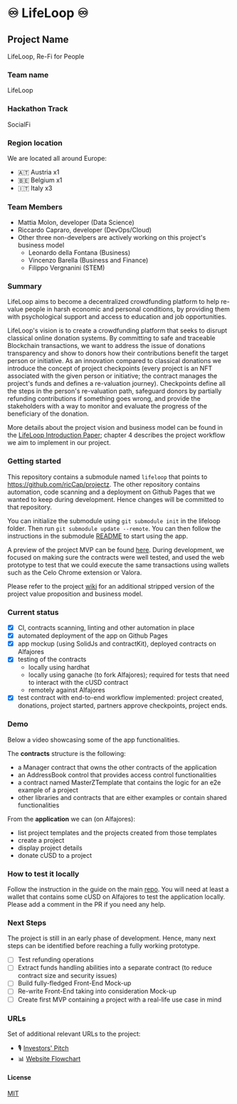 
# ♾️ LifeLoop ♾️

## Project Name
LifeLoop, Re-Fi for People

### Team name
LifeLoop

### Hackathon Track
SocialFi

### Region location
We are located all around Europe:
 - 🇦🇹 Austria x1
 - 🇧🇪 Belgium x1
 - 🇮🇹 Italy x3

### Team Members
- Mattia Molon, developer (Data Science)
- Riccardo Capraro, developer (DevOps/Cloud)
- Other three non-develpers are actively working on this project's business model
    - Leonardo della Fontana (Business)
    - Vincenzo Barella (Business and Finance)
    - Filippo Vergnanini (STEM)

### Summary
LifeLoop aims to become a decentralized crowdfunding platform to help re-value people in harsh economic and personal conditions, by providing them with psychological support and access to education and job opportunities. 

LifeLoop's vision is to create a crowdfunding platform that seeks to disrupt classical online donation systems. By committing to safe and traceable Blockchain transactions, we want to address the issue of donations transparency and show to donors how their contributions benefit the target person or initiative. As an innovation compared to classical donations we introduce the concept of project checkpoints (every project is an NFT associated with the given person or initiative; the contract manages the project's funds and defines a re-valuation journey). Checkpoints define all the steps in the person's re-valuation path, safeguard donors by partially refunding contributions if something goes wrong, and provide the stakeholders with a way to monitor and evaluate the progress of the beneficiary of the donation.

More details about the project vision and business model can be found in the [LifeLoop Introduction Paper](https://drive.google.com/file/d/1CQMc-bzPPEutZ7qFWDDHVEGrwb1QvpLV/view?usp=sharing); chapter 4 describes the project workflow we aim to implement in our project.

### Getting started
This repository contains a submodule named `lifeloop` that points to https://github.com/ricCap/projectz. The other repository contains automation, code scanning and a deployment on Github Pages that we wanted to keep during development. Hence changes will be committed to that repository.

You can initialize the submodule using `git submodule init` in the lifeloop folder. Then run `git submodule update --remote`. You can then follow the instructions in the submodule [README](lifeloop/README.md) to start using the app.

A preview of the project MVP can be found [here](https://riccap.github.io/projectz/). During development, we focused on making sure the contracts were well tested, and used the web prototype to test that we could execute the same transactions using wallets such as the Celo Chrome extension or Valora.

Please refer to the project [wiki](https://github.com/ricCap/projectz/wiki) for an additional stripped version of the project value proposition and business model.

### Current status
- [x] CI, contracts scanning, linting and other automation in place
- [x] automated deployment of the app on Github Pages
- [x] app mockup (using SolidJs and contractKit), deployed contracts on Alfajores
- [x] testing of the contracts
  - locally using hardhat
  - locally using ganache (to fork Alfajores); required for tests that need to interact with the cUSD contract
  - remotely against Alfajores
- [x] test contract with end-to-end workflow implemented: project created, donations, project started, partners approve checkpoints, project ends.

### Demo
Below a video showcasing some of the app functionalities.

The **contracts** structure is the following:
- a Manager contract that owns the other contracts of the application
- an AddressBook control that provides access control functionalities
- a contract named MasterZTemplate that contains the logic for an e2e example of a project
- other libraries and contracts that are either examples or contain shared functionalities

From the **application** we can (on Alfajores):
* list project templates and the projects created from those templates
* create a project
* display project details
* donate cUSD to a project

### How to test it locally
Follow the instruction in the guide on the main [repo](https://riccap.github.io/projectz/). You will need at least a wallet that contains some cUSD on Alfajores to test the application locally. Please add a comment in the PR if you need any help.

### Next Steps
The project is still in an early phase of development. Hence, many next steps can be identified before reaching a fully working prototype.
- [ ] Test refunding operations
- [ ] Extract funds handling abilities into a separate contract (to reduce contract size and security issues)
- [ ] Build fully-fledged Front-End Mock-up
- [ ] Re-write Front-End taking into consideration Mock-up
- [ ] Create first MVP containing a project with a real-life use case in mind

### URLs
Set of additional relevant URLs to the project:
- 🎙️ [Investors' Pitch](https://drive.google.com/file/d/1K4M5nS9k1M0Re_4zybH45jQxt3gg8vO9/view?usp=sharing)
- 📊 [Website Flowchart](https://drive.google.com/file/d/15u7l0IsHWaQd8tggTYZ3Xqqe2TKuSgur/view?usp=sharing)

#### License
[MIT](https://github.com/ricCap/projectz/blob/main/LICENSE.md)
